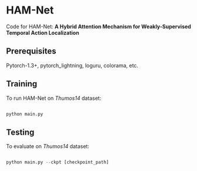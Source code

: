 # HAM-Net

Code for HAM-Net: **A Hybrid Attention Mechanism for Weakly-Supervised Temporal Action Localization**


## Prerequisites

Pytorch-1.3+, pytorch_lightning, loguru, colorama, etc.

## Training

To run HAM-Net on *Thumos14* dataset:

```python

python main.py
```

## Testing

To evaluate on *Thumos14* dataset:

```python

python main.py --ckpt [checkpoint_path]
```

